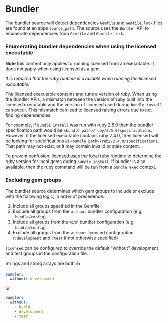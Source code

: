 # Bundler

The bundler source will detect dependencies `Gemfile` and `Gemfile.lock` files are found at an apps `source_path`.  The source uses the `Bundler` API to enumerate dependencies from `Gemfile` and `Gemfile.lock`.

### Enumerating bundler dependencies when using the licensed executable

**Note** this content only applies to running licensed from an executable.  It does not apply when using licensed as a gem.

_It is required that the ruby runtime is available when running the licensed executable._

The licensed executable contains and runs a version of ruby.  When using the Bundler APIs, a mismatch between the version of ruby built into the licensed executable and the version of licensed used during `bundle install` can occur.  This mismatch can lead to licensed raising errors due to not finding dependencies.

For example, if `bundle install` was run with ruby 2.5.0 then the bundler specification path would be `<bundle path>/ruby/2.5.0/specifications`.  However, if the licensed executable contains ruby 2.4.0, then licensed will be looking for specifications at `<bundle path>/ruby/2.4.0/specifications`.  That path may not exist, or it may contain invalid or stale content.

To prevent confusion, licensed uses the local ruby runtime to determine the ruby version for local gems during `bundle install`.  If bundler is also available, then the ruby command will be run from a `bundle exec` context.

### Excluding gem groups

The bundler source determines which gem groups to include or exclude with the following logic, in order of precedence.
1. Include all groups specified in the Gemfile
2. Exclude all groups from the `without` bundler configuration (e.g. `.bundle/config`)
3. Include all groups from the `with` bundler configuration (e.g. `.bundle/config`)
4. Exclude all groups from the `without` licensed configuration (`:development` and `:test` if not otherwise specified)

`licensed` can be configured to override the default "without" development and test groups in the configuration file.

Strings and string arrays are both :+1:

```yml
bundler:
  without: development
```

or

```yml
bundler:
  without:
    - build
    - development
    - test
```
